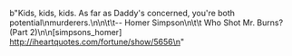 b"Kids, kids, kids.  As far as Daddy's concerned, you're both potential\nmurderers.\n\n\t\t-- Homer Simpson\n\t\t   Who Shot Mr. Burns? (Part 2)\n\n[simpsons_homer] http://iheartquotes.com/fortune/show/5656\n"
